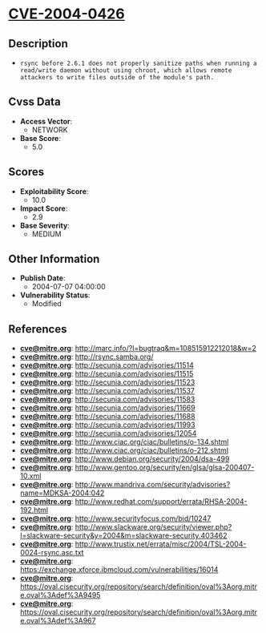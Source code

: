 
# [CVE-2004-0426](https://cve.mitre.org/cgi-bin/cvename.cgi?name=CVE-2004-0426)

## Description

- `rsync before 2.6.1 does not properly sanitize paths when running a read/write daemon without using chroot, which allows remote attackers to write files outside of the module's path.`

## Cvss Data

- **Access Vector**:
  - NETWORK
- **Base Score**:
  - 5.0

## Scores

- **Exploitability Score**:
  - 10.0
- **Impact Score**:
  - 2.9
- **Base Severity**:
  - MEDIUM

## Other Information

- **Publish Date**:
  - 2004-07-07 04:00:00
- **Vulnerability Status**:
  - Modified

## References

- **cve@mitre.org**: http://marc.info/?l=bugtraq&m=108515912212018&w=2
- **cve@mitre.org**: http://rsync.samba.org/
- **cve@mitre.org**: http://secunia.com/advisories/11514
- **cve@mitre.org**: http://secunia.com/advisories/11515
- **cve@mitre.org**: http://secunia.com/advisories/11523
- **cve@mitre.org**: http://secunia.com/advisories/11537
- **cve@mitre.org**: http://secunia.com/advisories/11583
- **cve@mitre.org**: http://secunia.com/advisories/11669
- **cve@mitre.org**: http://secunia.com/advisories/11688
- **cve@mitre.org**: http://secunia.com/advisories/11993
- **cve@mitre.org**: http://secunia.com/advisories/12054
- **cve@mitre.org**: http://www.ciac.org/ciac/bulletins/o-134.shtml
- **cve@mitre.org**: http://www.ciac.org/ciac/bulletins/o-212.shtml
- **cve@mitre.org**: http://www.debian.org/security/2004/dsa-499
- **cve@mitre.org**: http://www.gentoo.org/security/en/glsa/glsa-200407-10.xml
- **cve@mitre.org**: http://www.mandriva.com/security/advisories?name=MDKSA-2004:042
- **cve@mitre.org**: http://www.redhat.com/support/errata/RHSA-2004-192.html
- **cve@mitre.org**: http://www.securityfocus.com/bid/10247
- **cve@mitre.org**: http://www.slackware.org/security/viewer.php?l=slackware-security&y=2004&m=slackware-security.403462
- **cve@mitre.org**: http://www.trustix.net/errata/misc/2004/TSL-2004-0024-rsync.asc.txt
- **cve@mitre.org**: https://exchange.xforce.ibmcloud.com/vulnerabilities/16014
- **cve@mitre.org**: https://oval.cisecurity.org/repository/search/definition/oval%3Aorg.mitre.oval%3Adef%3A9495
- **cve@mitre.org**: https://oval.cisecurity.org/repository/search/definition/oval%3Aorg.mitre.oval%3Adef%3A967
